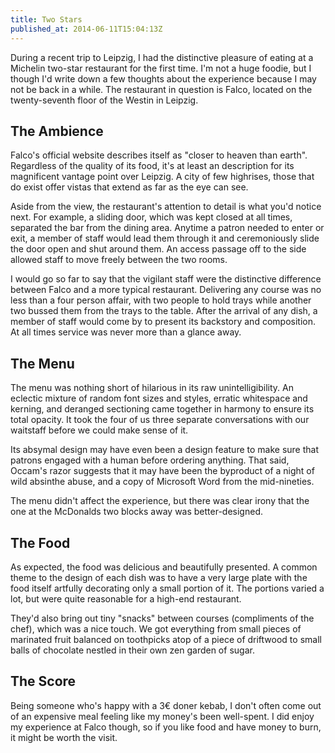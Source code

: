```yaml
---
title: Two Stars
published_at: 2014-06-11T15:04:13Z
---
```


During a recent trip to Leipzig, I had the distinctive pleasure of eating at a Michelin two-star restaurant for the first time. I'm not a huge foodie, but I though I'd write down a few thoughts about the experience because I may not be back in a while. The restaurant in question is Falco, located on the twenty-seventh floor of the Westin in Leipzig.

## The Ambience

Falco's official website describes itself as "closer to heaven than earth". Regardless of the quality of its food, it's at least an description for its magnificent vantage point over Leipzig. A city of few highrises, those that do exist offer vistas that extend as far as the eye can see.

Aside from the view, the restaurant's attention to detail is what you'd notice next. For example, a sliding door, which was kept closed at all times, separated the bar from the dining area. Anytime a patron needed to enter or exit, a member of staff would lead them through it and ceremoniously slide the door open and shut around them. An access passage off to the side allowed staff to move freely between the two rooms.

I would go so far to say that the vigilant staff were the distinctive difference between Falco and a more typical restaurant. Delivering any course was no less than a four person affair, with two people to hold trays while another two bussed them from the trays to the table. After the arrival of any dish, a member of staff would come by to present its backstory and composition. At all times service was never more than a glance away.

## The Menu

The menu was nothing short of hilarious in its raw unintelligibility. An eclectic mixture of random font sizes and styles, erratic whitespace and kerning, and deranged sectioning came together in harmony to ensure its total opacity. It took the four of us three separate conversations with our waitstaff before we could make sense of it.

Its absymal design may have even been a design feature to make sure that patrons engaged with a human before ordering anything. That said, Occam's razor suggests that it may have been the byproduct of a night of wild absinthe abuse, and a copy of Microsoft Word from the mid-nineties.

The menu didn't affect the experience, but there was clear irony that the one at the McDonalds two blocks away was better-designed.

## The Food

As expected, the food was delicious and beautifully presented. A common theme to the design of each dish was to have a very large plate with the food itself artfully decorating only a small portion of it. The portions varied a lot, but were quite reasonable for a high-end restaurant.

They'd also bring out tiny "snacks" between courses (compliments of the chef), which was a nice touch. We got everything from small pieces of marinated fruit balanced on toothpicks atop of a piece of driftwood to small balls of chocolate nestled in their own zen garden of sugar.

## The Score

Being someone who's happy with a 3€ doner kebab, I don't often come out of an expensive meal feeling like my money's been well-spent. I did enjoy my experience at Falco though, so if you like food and have money to burn, it might be worth the visit.
